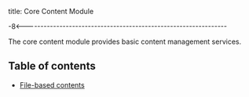 title: Core Content Module

-8<----------------------------------------------------------------

The core content module provides basic content management services.

Table of contents
-----------------

* [File-based contents](/docs/decent-core-content/file-based-content)